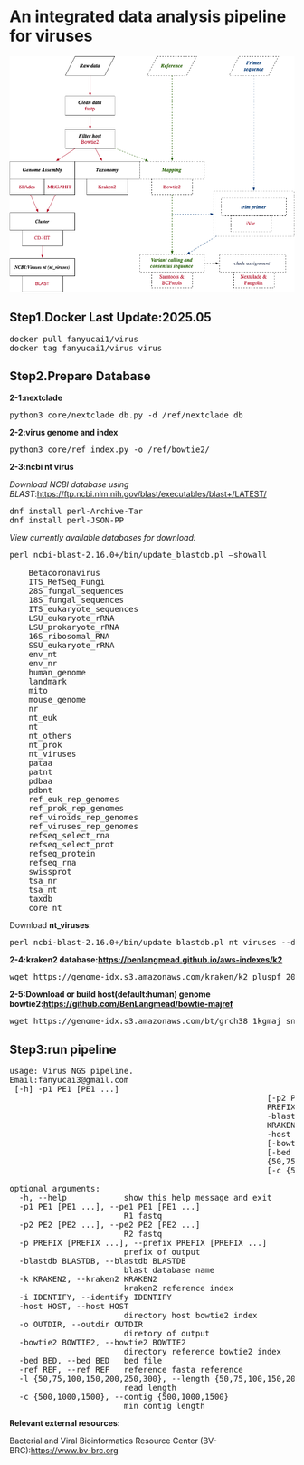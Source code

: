 # An integrated data analysis pipeline for viruses

![flow-chart](./virus.png)

## Step1.Docker Last Update:2025.05

<pre>docker pull fanyucai1/virus
docker tag fanyucai1/virus virus</pre>

## Step2.Prepare Database

**2-1:nextclade**
<pre>python3 core/nextclade_db.py -d /ref/nextclade_db</pre> 

**2-2:virus genome and index**
<pre>python3 core/ref_index.py -o /ref/bowtie2/</pre>

**2-3:ncbi nt virus**

*Download NCBI database using BLAST*:https://ftp.ncbi.nlm.nih.gov/blast/executables/blast+/LATEST/
<pre>
dnf install perl-Archive-Tar
dnf install perl-JSON-PP
</pre>

*View currently available databases for download:*
<pre>perl ncbi-blast-2.16.0+/bin/update_blastdb.pl –showall

    Betacoronavirus
    ITS_RefSeq_Fungi
    28S_fungal_sequences
    18S_fungal_sequences
    ITS_eukaryote_sequences
    LSU_eukaryote_rRNA
    LSU_prokaryote_rRNA
    16S_ribosomal_RNA
    SSU_eukaryote_rRNA
    env_nt
    env_nr
    human_genome
    landmark
    mito
    mouse_genome
    nr
    nt_euk
    nt
    nt_others
    nt_prok
    nt_viruses
    pataa
    patnt
    pdbaa
    pdbnt
    ref_euk_rep_genomes
    ref_prok_rep_genomes
    ref_viroids_rep_genomes
    ref_viruses_rep_genomes
    refseq_select_rna
    refseq_select_prot
    refseq_protein
    refseq_rna
    swissprot
    tsa_nr
    tsa_nt
    taxdb
    core_nt
</pre>

Download **nt_viruses**:
<pre>perl ncbi-blast-2.16.0+/bin/update_blastdb.pl nt_viruses --decompress</pre>

**2-4:kraken2 database:https://benlangmead.github.io/aws-indexes/k2**
<pre>wget https://genome-idx.s3.amazonaws.com/kraken/k2_pluspf_20250402.tar.gz</pre>

**2-5:Download or build host(default:human) genome bowtie2:https://github.com/BenLangmead/bowtie-majref**
<pre>wget https://genome-idx.s3.amazonaws.com/bt/grch38_1kgmaj_snvindels_bt2.zip</pre>

## Step3:run pipeline
<pre>
usage: Virus NGS pipeline.
Email:fanyucai3@gmail.com
 [-h] -p1 PE1 [PE1 ...]
                                                      [-p2 PE2 [PE2 ...]] -p
                                                      PREFIX [PREFIX ...]
                                                      -blastdb BLASTDB -k
                                                      KRAKEN2 [-i IDENTIFY]
                                                      -host HOST -o OUTDIR
                                                      [-bowtie2 BOWTIE2]
                                                      [-bed BED] [-ref REF] -l
                                                      {50,75,100,150,200,250,300}
                                                      [-c {500,1000,1500}]

optional arguments:
  -h, --help            show this help message and exit
  -p1 PE1 [PE1 ...], --pe1 PE1 [PE1 ...]
                        R1 fastq
  -p2 PE2 [PE2 ...], --pe2 PE2 [PE2 ...]
                        R2 fastq
  -p PREFIX [PREFIX ...], --prefix PREFIX [PREFIX ...]
                        prefix of output
  -blastdb BLASTDB, --blastdb BLASTDB
                        blast database name
  -k KRAKEN2, --kraken2 KRAKEN2
                        kraken2 reference index
  -i IDENTIFY, --identify IDENTIFY
  -host HOST, --host HOST
                        directory host bowtie2 index
  -o OUTDIR, --outdir OUTDIR
                        diretory of output
  -bowtie2 BOWTIE2, --bowtie2 BOWTIE2
                        directory reference bowtie2 index
  -bed BED, --bed BED   bed file
  -ref REF, --ref REF   reference fasta reference
  -l {50,75,100,150,200,250,300}, --length {50,75,100,150,200,250,300}
                        read length
  -c {500,1000,1500}, --contig {500,1000,1500}
                        min contig length
</pre>


**Relevant external resources:**

Bacterial and Viral Bioinformatics Resource Center (BV-BRC):https://www.bv-brc.org
 